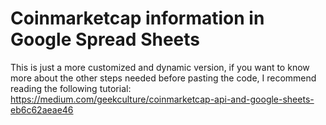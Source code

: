 # Coinmarketcap information in Google Spread Sheets
This is just a more customized and dynamic version, if you want to know more about the other steps needed before pasting the code, I recommend reading the following tutorial:
https://medium.com/geekculture/coinmarketcap-api-and-google-sheets-eb6c62aeae46
